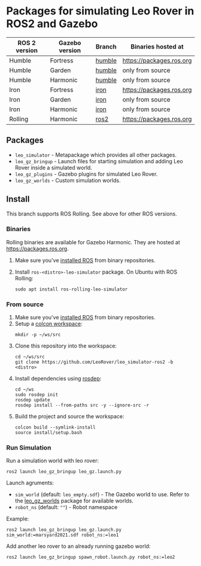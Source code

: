 # Packages for simulating Leo Rover in ROS2 and Gazebo

ROS 2 version | Gazebo version | Branch | Binaries hosted at
-- | -- | -- | --
Humble | Fortress | [humble](https://github.com/LeoRover/leo_simulator-ros2/tree/humble) | https://packages.ros.org
Humble | Garden | [humble](https://github.com/LeoRover/leo_simulator-ros2/tree/humble) | only from source
Humble | Harmonic | [humble](https://github.com/LeoRover/leo_simulator-ros2/tree/humble) | only from source
Iron | Fortress | [iron](https://github.com/LeoRover/leo_simulator-ros2/tree/iron) | https://packages.ros.org
Iron | Garden | [iron](https://github.com/LeoRover/leo_simulator-ros2/tree/iron) | only from source
Iron | Harmonic | [iron](https://github.com/LeoRover/leo_simulator-ros2/tree/iron) | only from source
Rolling | Harmonic | [ros2](https://github.com/LeoRover/leo_simulator-ros2/tree/iron) | https://packages.ros.org

## Packages
* `leo_simulator` - Metapackage which provides all other packages.
* `leo_gz_bringup` - Launch files for starting simulation and adding Leo Rover inside a simulated world.
* `leo_gz_plugins` - Gazebo plugins for simulated Leo Rover.
* `leo_gz_worlds` - Custom simulation worlds.

## Install

This branch supports ROS Rolling. See above for other ROS versions.

### Binaries

Rolling binaries are available for Gazebo Harmonic. They are hosted at https://packages.ros.org.

1. Make sure you've [installed ROS](https://docs.ros.org/en/rolling/Installation.html) from binary repositories. 

1. Install `ros-<distro>-leo-simulator` package. On Ubuntu with ROS Rolling:
   ```
   sudo apt install ros-rolling-leo-simulator
   ```

### From source

1. Make sure you've [installed ROS](https://docs.ros.org/en/rolling/Installation.html) from binary repositories. 
1. Setup a [colcon workspace](https://docs.ros.org/en/rolling/Tutorials/Beginner-Client-Libraries/Creating-A-Workspace/Creating-A-Workspace.html):
   ```
   mkdir -p ~/ws/src
   ```
1. Clone this repository into the workspace:
   ```
   cd ~/ws/src
   git clone https://github.com/LeoRover/leo_simulator-ros2 -b <distro>
   ```
1. Install dependencies using [rosdep](https://docs.ros.org/en/humble/Tutorials/Intermediate/Rosdep.html#how-do-i-use-the-rosdep-tool):
   ```
   cd ~/ws
   sudo rosdep init
   rosdep update
   rosdep install --from-paths src -y --ignore-src -r
   ```
1. Build the project and source the workspace:
   ```
   colcon build --symlink-install
   source install/setup.bash
   ```
### Run Simulation
Run a simulation world with leo rover:

```
ros2 launch leo_gz_bringup leo_gz.launch.py
```

Launch agruments:
* `sim_world` (default: `leo_empty.sdf`) - The Gazebo world to use. Refer to the [leo_gz_worlds](https://github.com/LeoRover/leo_simulator-ros2/tree/rolling/leo_gz_worlds) package for available worlds.
* `robot_ns` (default: `""`) - Robot namespace
    
Example:

```
ros2 launch leo_gz_bringup leo_gz.launch.py sim_world:=marsyard2021.sdf robot_ns:=leo1
```

Add another leo rover to an already running gazebo world:

```
ros2 launch leo_gz_bringup spawn_robot.launch.py robot_ns:=leo2
```
